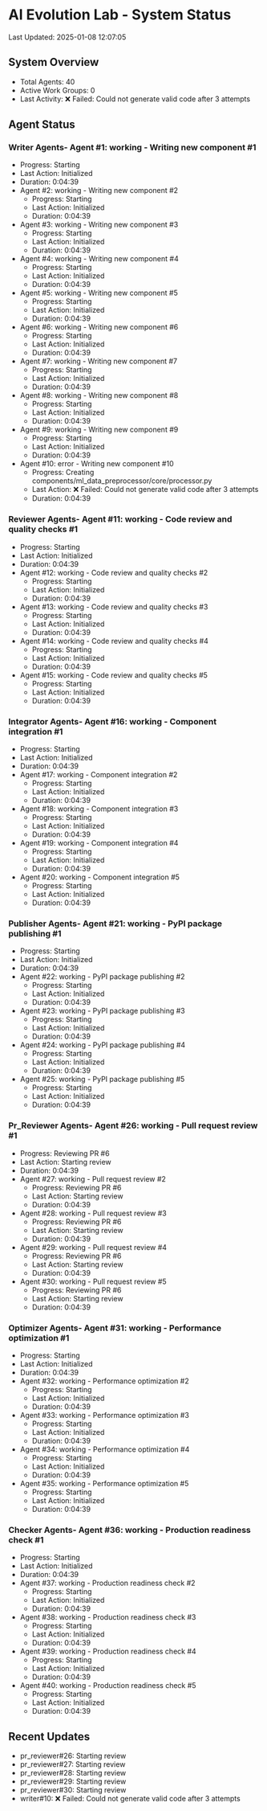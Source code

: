 # AI Evolution Lab - System Status
Last Updated: 2025-01-08 12:07:05

## System Overview
- Total Agents: 40
- Active Work Groups: 0
- Last Activity: ❌ Failed: Could not generate valid code after 3 attempts

## Agent Status

### Writer Agents- Agent #1: working - Writing new component #1
  - Progress: Starting
  - Last Action: Initialized
  - Duration: 0:04:39
- Agent #2: working - Writing new component #2
  - Progress: Starting
  - Last Action: Initialized
  - Duration: 0:04:39
- Agent #3: working - Writing new component #3
  - Progress: Starting
  - Last Action: Initialized
  - Duration: 0:04:39
- Agent #4: working - Writing new component #4
  - Progress: Starting
  - Last Action: Initialized
  - Duration: 0:04:39
- Agent #5: working - Writing new component #5
  - Progress: Starting
  - Last Action: Initialized
  - Duration: 0:04:39
- Agent #6: working - Writing new component #6
  - Progress: Starting
  - Last Action: Initialized
  - Duration: 0:04:39
- Agent #7: working - Writing new component #7
  - Progress: Starting
  - Last Action: Initialized
  - Duration: 0:04:39
- Agent #8: working - Writing new component #8
  - Progress: Starting
  - Last Action: Initialized
  - Duration: 0:04:39
- Agent #9: working - Writing new component #9
  - Progress: Starting
  - Last Action: Initialized
  - Duration: 0:04:39
- Agent #10: error - Writing new component #10
  - Progress: Creating components/ml_data_preprocessor/core/processor.py
  - Last Action: ❌ Failed: Could not generate valid code after 3 attempts
  - Duration: 0:04:39

### Reviewer Agents- Agent #11: working - Code review and quality checks #1
  - Progress: Starting
  - Last Action: Initialized
  - Duration: 0:04:39
- Agent #12: working - Code review and quality checks #2
  - Progress: Starting
  - Last Action: Initialized
  - Duration: 0:04:39
- Agent #13: working - Code review and quality checks #3
  - Progress: Starting
  - Last Action: Initialized
  - Duration: 0:04:39
- Agent #14: working - Code review and quality checks #4
  - Progress: Starting
  - Last Action: Initialized
  - Duration: 0:04:39
- Agent #15: working - Code review and quality checks #5
  - Progress: Starting
  - Last Action: Initialized
  - Duration: 0:04:39

### Integrator Agents- Agent #16: working - Component integration #1
  - Progress: Starting
  - Last Action: Initialized
  - Duration: 0:04:39
- Agent #17: working - Component integration #2
  - Progress: Starting
  - Last Action: Initialized
  - Duration: 0:04:39
- Agent #18: working - Component integration #3
  - Progress: Starting
  - Last Action: Initialized
  - Duration: 0:04:39
- Agent #19: working - Component integration #4
  - Progress: Starting
  - Last Action: Initialized
  - Duration: 0:04:39
- Agent #20: working - Component integration #5
  - Progress: Starting
  - Last Action: Initialized
  - Duration: 0:04:39

### Publisher Agents- Agent #21: working - PyPI package publishing #1
  - Progress: Starting
  - Last Action: Initialized
  - Duration: 0:04:39
- Agent #22: working - PyPI package publishing #2
  - Progress: Starting
  - Last Action: Initialized
  - Duration: 0:04:39
- Agent #23: working - PyPI package publishing #3
  - Progress: Starting
  - Last Action: Initialized
  - Duration: 0:04:39
- Agent #24: working - PyPI package publishing #4
  - Progress: Starting
  - Last Action: Initialized
  - Duration: 0:04:39
- Agent #25: working - PyPI package publishing #5
  - Progress: Starting
  - Last Action: Initialized
  - Duration: 0:04:39

### Pr_Reviewer Agents- Agent #26: working - Pull request review #1
  - Progress: Reviewing PR #6
  - Last Action: Starting review
  - Duration: 0:04:39
- Agent #27: working - Pull request review #2
  - Progress: Reviewing PR #6
  - Last Action: Starting review
  - Duration: 0:04:39
- Agent #28: working - Pull request review #3
  - Progress: Reviewing PR #6
  - Last Action: Starting review
  - Duration: 0:04:39
- Agent #29: working - Pull request review #4
  - Progress: Reviewing PR #6
  - Last Action: Starting review
  - Duration: 0:04:39
- Agent #30: working - Pull request review #5
  - Progress: Reviewing PR #6
  - Last Action: Starting review
  - Duration: 0:04:39

### Optimizer Agents- Agent #31: working - Performance optimization #1
  - Progress: Starting
  - Last Action: Initialized
  - Duration: 0:04:39
- Agent #32: working - Performance optimization #2
  - Progress: Starting
  - Last Action: Initialized
  - Duration: 0:04:39
- Agent #33: working - Performance optimization #3
  - Progress: Starting
  - Last Action: Initialized
  - Duration: 0:04:39
- Agent #34: working - Performance optimization #4
  - Progress: Starting
  - Last Action: Initialized
  - Duration: 0:04:39
- Agent #35: working - Performance optimization #5
  - Progress: Starting
  - Last Action: Initialized
  - Duration: 0:04:39

### Checker Agents- Agent #36: working - Production readiness check #1
  - Progress: Starting
  - Last Action: Initialized
  - Duration: 0:04:39
- Agent #37: working - Production readiness check #2
  - Progress: Starting
  - Last Action: Initialized
  - Duration: 0:04:39
- Agent #38: working - Production readiness check #3
  - Progress: Starting
  - Last Action: Initialized
  - Duration: 0:04:39
- Agent #39: working - Production readiness check #4
  - Progress: Starting
  - Last Action: Initialized
  - Duration: 0:04:39
- Agent #40: working - Production readiness check #5
  - Progress: Starting
  - Last Action: Initialized
  - Duration: 0:04:39


## Recent Updates
- pr_reviewer#26: Starting review
- pr_reviewer#27: Starting review
- pr_reviewer#28: Starting review
- pr_reviewer#29: Starting review
- pr_reviewer#30: Starting review
- writer#10: ❌ Failed: Could not generate valid code after 3 attempts
